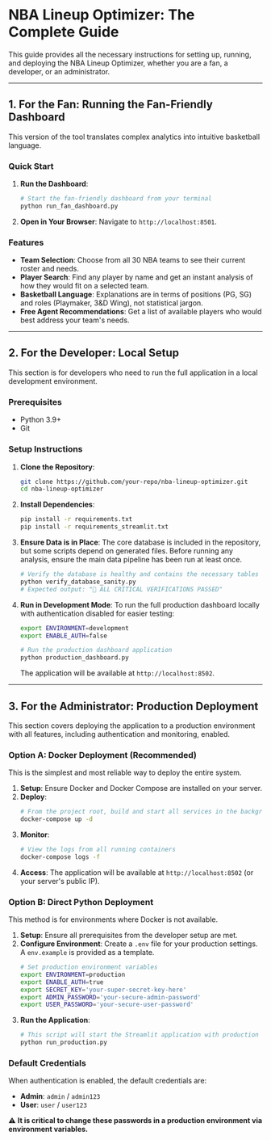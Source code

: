 # NBA Lineup Optimizer: The Complete Guide

This guide provides all the necessary instructions for setting up, running, and deploying the NBA Lineup Optimizer, whether you are a fan, a developer, or an administrator.

---

## 1. For the Fan: Running the Fan-Friendly Dashboard

This version of the tool translates complex analytics into intuitive basketball language.

### Quick Start

1.  **Run the Dashboard**:
    ```bash
    # Start the fan-friendly dashboard from your terminal
    python run_fan_dashboard.py
    ```

2.  **Open in Your Browser**:
    Navigate to `http://localhost:8501`.

### Features
-   **Team Selection**: Choose from all 30 NBA teams to see their current roster and needs.
-   **Player Search**: Find any player by name and get an instant analysis of how they would fit on a selected team.
-   **Basketball Language**: Explanations are in terms of positions (PG, SG) and roles (Playmaker, 3&D Wing), not statistical jargon.
-   **Free Agent Recommendations**: Get a list of available players who would best address your team's needs.

---

## 2. For the Developer: Local Setup

This section is for developers who need to run the full application in a local development environment.

### Prerequisites

*   Python 3.9+
*   Git

### Setup Instructions

1.  **Clone the Repository**:
    ```bash
    git clone https://github.com/your-repo/nba-lineup-optimizer.git
    cd nba-lineup-optimizer
    ```

2.  **Install Dependencies**:
    ```bash
    pip install -r requirements.txt
    pip install -r requirements_streamlit.txt
    ```

3.  **Ensure Data is in Place**:
    The core database is included in the repository, but some scripts depend on generated files. Before running any analysis, ensure the main data pipeline has been run at least once.
    ```bash
    # Verify the database is healthy and contains the necessary tables
    python verify_database_sanity.py
    # Expected output: "🎉 ALL CRITICAL VERIFICATIONS PASSED"
    ```

4.  **Run in Development Mode**:
    To run the full production dashboard locally with authentication disabled for easier testing:
    ```bash
    export ENVIRONMENT=development
    export ENABLE_AUTH=false
    
    # Run the production dashboard application
    python production_dashboard.py
    ```
    The application will be available at `http://localhost:8502`.

---

## 3. For the Administrator: Production Deployment

This section covers deploying the application to a production environment with all features, including authentication and monitoring, enabled.

### Option A: Docker Deployment (Recommended)

This is the simplest and most reliable way to deploy the entire system.

1.  **Setup**: Ensure Docker and Docker Compose are installed on your server.
2.  **Deploy**:
    ```bash
    # From the project root, build and start all services in the background
    docker-compose up -d
    ```
3.  **Monitor**:
    ```bash
    # View the logs from all running containers
    docker-compose logs -f
    ```
4.  **Access**: The application will be available at `http://localhost:8502` (or your server's public IP).

### Option B: Direct Python Deployment

This method is for environments where Docker is not available.

1.  **Setup**: Ensure all prerequisites from the developer setup are met.
2.  **Configure Environment**: Create a `.env` file for your production settings. A `env.example` is provided as a template.
    ```bash
    # Set production environment variables
    export ENVIRONMENT=production
    export ENABLE_AUTH=true
    export SECRET_KEY='your-super-secret-key-here'
    export ADMIN_PASSWORD='your-secure-admin-password'
    export USER_PASSWORD='your-secure-user-password'
    ```
3.  **Run the Application**:
    ```bash
    # This script will start the Streamlit application with production settings
    python run_production.py
    ```

### Default Credentials

When authentication is enabled, the default credentials are:
-   **Admin**: `admin` / `admin123`
-   **User**: `user` / `user123`

⚠️ **It is critical to change these passwords in a production environment via environment variables.**


